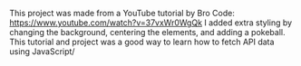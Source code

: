 This project was made from a YouTube tutorial by Bro Code: https://www.youtube.com/watch?v=37vxWr0WgQk
I added extra styling by changing the background, centering the elements, and adding a pokeball.
This tutorial and project was a good way to learn how to fetch API data using JavaScript/ 
